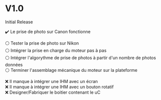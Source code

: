 # V1.0
Initial Release

✔️ Le prise de photo sur Canon fonctionne  
   
⚪️ Tester la prise de photo sur Nikon   
⚪️ Intégrer la prise en charge du moteur pas à pas  
⚪️ Intégrer l'algorythme de prise de photos à partir d'un nombre de photos données   
⚪️ Terminer l'assemblage mécanique du moteur sur la plateforme

❌ Il manque à intégrer une IHM avec un écran  
❌ Il manque à intégrer une IHM avec un bouton rotatif   
❌ Designer/Fabriquer le boitier contenant le uC  
